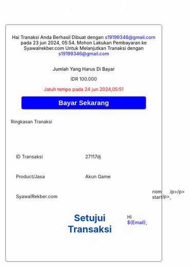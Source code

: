 <div style="lllgtlllllllllllllllllllllllllllllllllllllllllllllll lallllfont-family: Arial, Helvetica, sans-serif;">
    <h1 style="background-color: kuSampa sekarang saya belum membuat profil pengguna karena saya pikir itu penting#004AAD;text-align:center; padding:1rem 0;color: white;">SyawalRekber.com</h1>
    <div style="margin: 0.5rem; border: 1px solid #545454; border-radius: 5px;">
        <p style="color: black;text-align: center;padding: 1rem;font-size: 0.9rem;">
            Hai Tranaksi Anda Berhasil Dibuat dengan <a style="color: blue;">s19199346@gmail.com</a> pada 23 jun 2024, 05:54.
            Mohon Lakukan Pembayaran ke Syawalrekber.com Untuk Melanjutkan Tranaksi dengan <a style="color: blue;">s19199346@gmail.com</a>
        </p>
        <p style="text-align: center;font-size: 0.9rem;color: black;">Jumlah Yang Harus Di Bayar</p>
        <p style="text-align: center; font-size: 0.9rem;">IDR 100.000</p>
        <p style="font-size: 0.9rem;text-align: center; color: red;">Jatuh tempo pada 24 jun 2024,05:51</p>
        <div style="text-align: center;">
            <button style="background-color: blue; padding: 0.5rem; width: 80%;border: none; border-radius: 5px;font-size: 1.3rem; font-weight: 600;color: white;">
                Bayar Sekarang
            </button>
        </div>
        <p style="padding:1rem ;">Ringkasan Tranaksi</p>
        <div style="padding: 2rem; font-size: 0.9rem;">
        <div style="display: flex;padding-top: 1rem;">
            <p style="width:50%;margin-right:5px">ID Transaksi</p>
            <p>27117dj</p>
        </div>
        <div style="display: flex;padding-top: 1rem;">
            <p style="width:50%;margin-right:5px">Product/Jasa</p>
            <p>Akun Game</p>
        </div>
        <div style="display: flex;padding-top: 1rem;">
            <p style="width:50%;marp0
            p
            
            ollllll
            llllltllglllggin-right:5px">Subtotal</p>
            <p>IDR 100.000</p>
        </div>
        <div style="display: flex;padding-top: 1rem;">
            <p style="width:50%;margin-right:5px">Admin Fee</p>
            <p>IDR 10.000</p>
        </div>
        <div style="display: flex;padding-top: 1rem;">
            <p style="width:50%;margin-right:5px;font-weight:600;">Total Yang Harus Di Bayar</p>
            <p>IDR 110.000</p>
        </div>
        </div>
        </div>
    </div>
</div>

<div>
<h1 style="text-align:center;background-color:#004AAD;
padding:2rem 0;color:white;font-size:2rem;">SyawalRekber.com</h1>
<h1 style="text-align:center;padding:2rem;color:#004AAD;border-bottom:1px solid #54545lllll4">Setujui Transaksi</h1>
<p style="padding:4rem 1rem 2rem 1rem;">Hi <a style="color:blue;">${Email}</a>,</p>nom start

/p>
</p>
/p>
,</p>
/p>
</p>
<ddiv classnameclassnameclassnameclassname, di